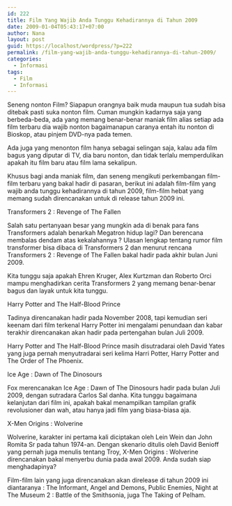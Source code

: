 ```yaml
---
id: 222
title: Film Yang Wajib Anda Tunggu Kehadirannya di Tahun 2009
date: 2009-01-04T05:43:17+07:00
author: Nana
layout: post
guid: https://localhost/wordpress/?p=222
permalink: /film-yang-wajib-anda-tunggu-kehadirannya-di-tahun-2009/
categories:
  - Informasi
tags:
  - Film
  - Informasi
---
```

Seneng nonton Film? Siapapun orangnya baik muda maupun tua sudah bisa ditebak pasti suka nonton film. Cuman mungkin kadarnya saja yang berbeda-beda, ada yang memang benar-benar maniak film alias setiap ada film terbaru dia wajib nonton bagaimanapun caranya entah itu nonton di Bioskop, atau pinjem DVD-nya pada temen.

Ada juga yang menonton film hanya sebagai selingan saja, kalau ada film bagus yang diputar di TV, dia baru nonton, dan tidak terlalu memperdulikan apakah itu film baru atau film lama sekalipun.

Khusus bagi anda maniak film, dan seneng mengikuti perkembangan film-film terbaru yang bakal hadir di pasaran, berikut ini adalah film-film yang wajib anda tunggu kehadirannya di tahun 2009, film-film hebat yang memang sudah direncanakan untuk di release tahun 2009 ini.

Transformers 2 : Revenge of The Fallen

Salah satu pertanyaan besar yang mungkin ada di benak para fans Transformers adalah benarkah Megatron hidup lagi? Dan berencana membalas dendam atas kekalahannya ? Ulasan lengkap tentang rumor film transformer bisa dibaca di Transformers 2 dan menurut rencana Transformers 2 : Revenge of The Fallen bakal hadir pada akhir bulan Juni 2009.

Kita tunggu saja apakah Ehren Kruger, Alex Kurtzman dan Roberto Orci mampu menghadirkan cerita Transformers 2 yang memang benar-benar bagus dan layak untuk kita tunggu.

Harry Potter and The Half-Blood Prince

Tadinya direncanakan hadir pada November 2008, tapi kemudian seri keenam dari film terkenal Harry Potter ini mengalami penundaan dan kabar terakhir direncanakan akan hadir pada pertengahan bulan Juli 2009.

Harry Potter and The Half-Blood Prince masih disutradarai oleh David Yates yang juga pernah menyutradarai seri kelima Harri Potter, Harry Potter and The Order of The Phoenix.

Ice Age : Dawn of The Dinosours

Fox merencanakan Ice Age : Dawn of The Dinosours hadir pada bulan Juli 2009, dengan sutradara Carlos Sal danha. Kita tunggu bagaimana kelanjutan dari film ini, apakah bakal menampilkan tampilan grafik revolusioner dan wah, atau hanya jadi film yang biasa-biasa aja.

X-Men Origins : Wolverine

Wolverine, karakter ini pertama kali diciptakan oleh Lein Wein dan John Romita Sr pada tahun 1974-an. Dengan skenario ditulis oleh David Benioff yang pernah juga menulis tentang Troy, X-Men Origins : Wolverine direncanakan bakal menyerbu dunia pada awal 2009. Anda sudah siap menghadapinya?

Film-film lain yang juga direncanakan akan direlease di tahun 2009 ini diantaranya : The Informant, Angel and Demons, Public Enemies, Night at The Museum 2 : Battle of the Smithsonia, juga The Taking of Pelham.